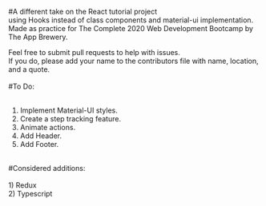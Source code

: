 #A different take on the React tutorial project 
</br>
using Hooks instead of class components and material-ui implementation.</br>
 Made as practice for The Complete 2020 Web Development Bootcamp by The App Brewery.</br>

Feel free to submit pull requests to help with issues.</br>
If you do, please add your name to the contributors file with name, location, and a quote. </br>
</br>
#To Do:</br>
</br>
1) Implement Material-UI styles.</br>
2) Create a step tracking feature.</br>
3) Animate actions.</br>
4) Add Header.</br>
5) Add Footer.</br>
</br>
#Considered additions:</br>
</br>
1) Redux</br>
2) Typescript</br>